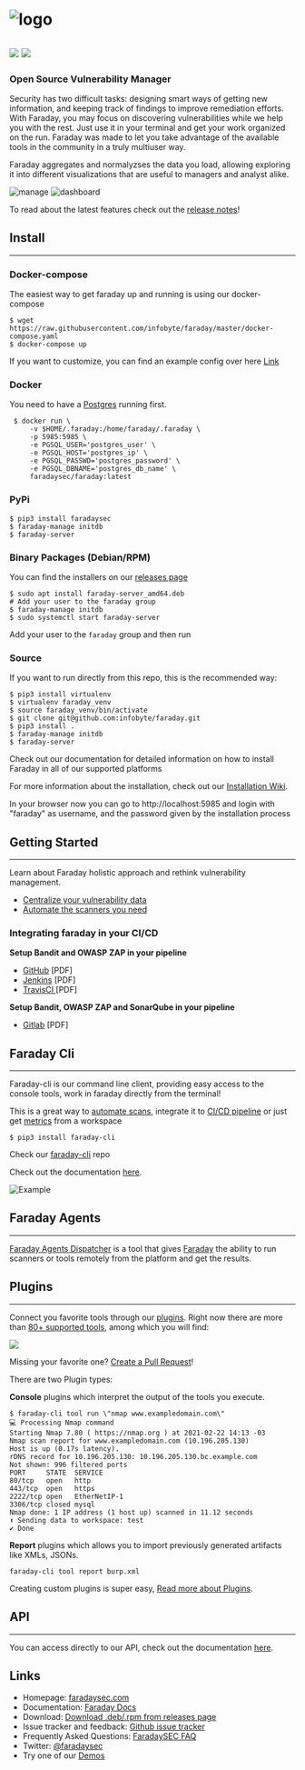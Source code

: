 # ![logo](./docs/images/faraday_logo.svg)
![](https://img.shields.io/twitter/follow/faradaysec)
![](https://img.shields.io/docker/pulls/faradaysec/faraday)
---


### Open Source Vulnerability Manager

Security has two difficult tasks: designing smart ways of getting new information, and keeping track of findings to improve remediation efforts. With Faraday, you may focus on discovering vulnerabilities while we help you with the rest. Just use it in your terminal and get your work organized on the run.
Faraday was made to let you take advantage of the available tools in the community in a truly multiuser way.

Faraday aggregates and normalyzses the data you load, allowing exploring it into different visualizations that are useful to managers and analyst alike.

![manage](./docs/images/manage.png)
![dashboard](./docs/images/dashboard.png)




To read about the latest features check out the [release notes](https://github.com/infobyte/faraday/blob/master/RELEASE.md)!


## Install

---

### Docker-compose

The easiest way to get faraday up and running is using our docker-compose

```shell
$ wget https://raw.githubusercontent.com/infobyte/faraday/master/docker-compose.yaml
$ docker-compose up
```
If you want to customize, you can find an example config over here [Link](https://docs.faradaysec.com/Install-guide-Docker/)


### Docker

You need to have a [Postgres](https://github.com/infobyte/faraday/wiki/Install-Guide)  running first.

```shell
 $ docker run \
     -v $HOME/.faraday:/home/faraday/.faraday \
     -p 5985:5985 \
     -e PGSQL_USER='postgres_user' \
     -e PGSQL_HOST='postgres_ip' \
     -e PGSQL_PASSWD='postgres_password' \
     -e PGSQL_DBNAME='postgres_db_name' \
     faradaysec/faraday:latest
  ```

### PyPi
```shell
$ pip3 install faradaysec
$ faraday-manage initdb
$ faraday-server
```

### Binary Packages (Debian/RPM)
You can find the installers on our [releases page](https://github.com/infobyte/faraday/releases)

```shell
$ sudo apt install faraday-server_amd64.deb
# Add your user to the faraday group
$ faraday-manage initdb
$ sudo systemctl start faraday-server
```

Add your user to the `faraday` group and then run

### Source
If you want to run directly from this repo, this is the recommended way:

```shell
$ pip3 install virtualenv
$ virtualenv faraday_venv
$ source faraday_venv/bin/activate
$ git clone git@github.com:infobyte/faraday.git
$ pip3 install .
$ faraday-manage initdb
$ faraday-server
```

Check out our documentation for detailed information on how to install Faraday in all of our supported platforms

For more information about the installation, check out our [Installation Wiki](https://github.com/infobyte/faraday/wiki/Install-Guide).


In your browser now you can go to http://localhost:5985 and login with "faraday" as username, and the password given by the installation process

## Getting Started

---

Learn about Faraday holistic approach and rethink vulnerability management.

- [Centralize your vulnerability data](https://faradaysec.com/centralize-vulnerability-data/)
- [Automate the scanners you need](https://faradaysec.com/automate-scanners/)

### Integrating faraday in your CI/CD

**Setup Bandit and OWASP ZAP in your pipeline**
- [GitHub](https://faradaysec.com/wp-content/whitepapers/Integrating%20Faraday%20-%20Part%20One.pdf) [PDF]
- [Jenkins](https://faradaysec.com/wp-content/whitepapers/Integrating%20Faraday%20-%20Part%20Two.pdf) [PDF]
- [TravisCI ](https://faradaysec.com/wp-content/whitepapers/Integrating%20Faraday%20-%20Part%20Three.pdf) [PDF]

**Setup Bandit, OWASP ZAP and SonarQube in your pipeline**
- [Gitlab](https://faradaysec.com/wp-content/whitepapers/Integrating%20Faraday%20-%20Part%20Four.pdf) [PDF]

## Faraday Cli

---

Faraday-cli is our command line client, providing easy access to the console tools, work in faraday directly from the terminal!

This is a great way to [automate scans](https://docs.faraday-cli.faradaysec.com/),  integrate it to [CI/CD pipeline](https://docs.faraday-cli.faradaysec.com/)  or just get [metrics](https://docs.faraday-cli.faradaysec.com/) from a workspace

```shell
$ pip3 install faraday-cli
```

Check our [faraday-cli](https://github.com/infobyte/faraday-cli) repo

Check out the documentation [here](https://docs.faraday-cli.faradaysec.com/).


![Example](./docs/images/general.gif)

## Faraday Agents

---

[Faraday Agents Dispatcher](https://github.com/infobyte/faraday_agent_dispatcher) is a tool that gives [Faraday](https://www.faradaysec.com) the ability to run scanners or tools remotely from the platform and get the results.




## Plugins

---

Connect you favorite tools through our [plugins](https://github.com/infobyte/faraday_plugins). Right now there are more than [80+ supported tools](https://github.com/infobyte/faraday/wiki/Plugin-List), among which you will find:

![](./docs/images/plugins.jpg)

Missing your favorite one? [Create a Pull Request](https://github.com/infobyte/faraday_plugins/issues)!

There are two Plugin types:

**Console** plugins which interpret the output of the tools you execute.

```shell
$ faraday-cli tool run \"nmap www.exampledomain.com\"
💻 Processing Nmap command
Starting Nmap 7.80 ( https://nmap.org ) at 2021-02-22 14:13 -03
Nmap scan report for www.exampledomain.com (10.196.205.130)
Host is up (0.17s latency).
rDNS record for 10.196.205.130: 10.196.205.130.bc.example.com
Not shown: 996 filtered ports
PORT     STATE  SERVICE
80/tcp   open   http
443/tcp  open   https
2222/tcp open   EtherNetIP-1
3306/tcp closed mysql
Nmap done: 1 IP address (1 host up) scanned in 11.12 seconds
⬆ Sending data to workspace: test
✔ Done

```


**Report** plugins which allows you to import previously generated artifacts like XMLs, JSONs.

```shell
faraday-cli tool report burp.xml
```

Creating custom plugins is super easy, [Read more about Plugins](http://github.com/infobyte/faraday/wiki/Plugin-List).


## API

---
You can access directly to our API,
check out the documentation [here](https://api.faradaysec.com/).


## Links

* Homepage: [faradaysec.com](https://www.faradaysec.com)
* Documentation: [Faraday Docs](https://docs.faradaysec.com)
* Download: [Download .deb/.rpm from releases page](https://github.com/infobyte/faraday/releases)
* Issue tracker and feedback: [Github issue tracker](https://github.com/infobyte/faraday/issues)
* Frequently Asked Questions: [FaradaySEC FAQ](https://docs.faradaysec.com/FAQ/)
* Twitter: [@faradaysec](https://twitter.com/faradaysec)
* Try one of our [Demos](https://demo101.faradaysec.com/#/login)
